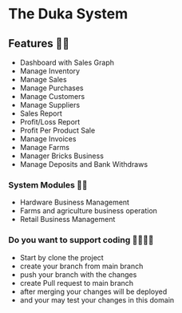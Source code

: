 # The Duka System

## Features 🚀🚀 
- Dashboard with Sales Graph
- Manage Inventory
- Manage Sales
- Manage Purchases
- Manage Customers
- Manage Suppliers
- Sales Report
- Profit/Loss Report
- Profit Per Product Sale
- Manage Invoices
- Manage Farms
- Manager Bricks Business
- Manage Deposits and Bank Withdraws

### System Modules 🤖🤖
- Hardware Business Management
- Farms and agriculture business operation
- Retail Business Management


### Do you want to support coding 👨‍💻👨‍💻
- Start by clone the project
- create your branch from main branch
- push your branch with the changes
- create Pull request to main branch 
- after merging your changes will be deployed
- and your may test your changes in this domain 
